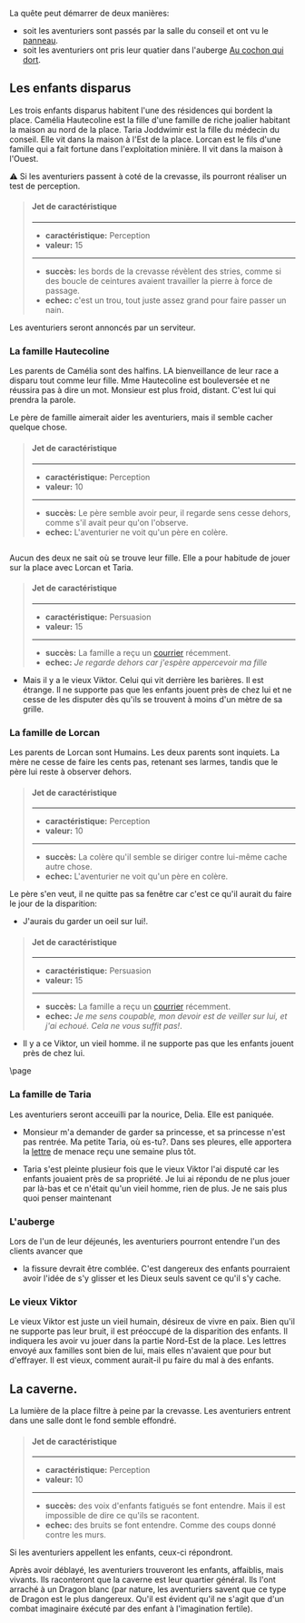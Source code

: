 <div class='pageNumber auto'></div>

La quête peut démarrer de deux manières:
- soit les aventuriers sont passés par la salle du conseil et ont vu le [panneau](../../3-Indices/images/panneau_conseil.png).
- soit les aventuriers ont pris leur quatier dans l'auberge [Au cochon qui dort](../1-Lieux/1-Auberges/Au_cochon_qui_dort.md).


## Les enfants disparus

Les trois enfants disparus habitent l'une des résidences qui bordent la place.
Camélia Hautecoline est la fille d'une famille de riche joalier habitant la maison
au nord de la place.
Taria Joddwimir est la fille du médecin du conseil. Elle vit dans la maison à l'Est de la place.
Lorcan est le fils d'une famille qui a fait fortune dans l'exploitation minière. Il vit dans la maison à l'Ouest.

:warning: Si les aventuriers passent à coté de la crevasse, ils pourront réaliser un test de perception.

> #### Jet de caractéristique
> ___
> - **caractéristique:** Perception
> - **valeur:** 15
> ___
> - **succès:**  les bords de la crevasse révèlent des stries, comme si des boucle de 
ceintures avaient travailler la pierre à force de passage.
> - **echec:** c'est un trou, tout juste assez grand pour faire passer un nain.


Les aventuriers seront annoncés par un serviteur.

### La famille Hautecoline

Les parents de Camélia sont des halfins. LA bienveillance de leur race a disparu tout comme leur fille. Mme Hautecoline est bouleversée et ne réussira pas à dire un mot.
Monsieur est plus froid, distant. C'est lui qui prendra la parole.

Le père de famille aimerait aider les aventuriers, mais il semble cacher quelque chose.

> #### Jet de caractéristique
> ___
> - **caractéristique:** Perception
> - **valeur:** 10
> ___
> - **succès:**  Le père semble avoir peur, il regarde sens cesse dehors, comme s'il avait peur qu'on l'observe.
> - **echec:** L'aventurier ne voit qu'un père en colère.

```
```

Aucun des deux ne sait où se trouve leur fille. Elle a pour habitude de jouer sur la place avec Lorcan et Taria. 

> #### Jet de caractéristique
> ___
> - **caractéristique:** Persuasion
> - **valeur:** 15
> ___
> - **succès:**  La famille a reçu un [courrier](../../3-Indices/lettre_menace.md) récemment.
> - **echec:** *Je regarde dehors car j'espère appercevoir ma fille*

- Mais il y a le vieux Viktor. Celui qui vit derrière les barières. Il est étrange. Il ne supporte pas que les enfants jouent près de chez lui et ne cesse de les disputer dès qu'ils se trouvent à moins d'un mètre de sa grille.

### La famille de Lorcan

Les parents de Lorcan sont Humains. Les deux parents sont inquiets. La mère ne cesse de faire les cents pas, retenant ses larmes, tandis que le père lui reste à observer dehors.

> #### Jet de caractéristique
> ___
> - **caractéristique:** Perception
> - **valeur:** 10
> ___
> - **succès:**  La colère qu'il semble se diriger contre lui-même cache autre chose.
> - **echec:** L'aventurier ne voit qu'un père en colère.

Le père s'en veut, il ne quitte pas sa fenêtre car c'est ce qu'il aurait du faire le jour de la disparition: 
- J'aurais du garder un oeil sur lui!.

> #### Jet de caractéristique
> ___
> - **caractéristique:** Persuasion
> - **valeur:** 15
> ___
> - **succès:**  La famille a reçu un [courrier](../../3-Indices/lettre_menace.md) récemment. 
> - **echec:** *Je me sens coupable, mon devoir est de veiller sur lui, et j'ai echoué. Cela ne vous suffit pas!*.

- Il y a ce Viktor, un vieil homme. il ne supporte pas que les enfants jouent près de chez lui.

\page
<div class='pageNumber auto'></div>

### La famille de Taria

Les aventuriers seront acceuilli par la nourice, Delia. Elle est paniquée. 
- Monsieur m'a demander de garder sa princesse, et sa princesse n'est pas rentrée. Ma petite Taria, où es-tu?.
Dans ses pleures, elle apportera la [lettre](../../3-Indices/lettre_menace.md) de menace reçu une semaine plus tôt.

- Taria s'est pleinte plusieur fois que le vieux Viktor l'ai disputé car les enfants jouaient près de sa propriété. Je lui ai répondu de ne plus jouer par là-bas et ce n'était qu'un vieil homme, rien de plus. Je ne sais plus quoi penser maintenant


### L'auberge

Lors de l'un de leur déjeunés, les aventuriers pourront entendre l'un des clients avancer que 
- la fissure devrait être comblée. C'est dangereux des enfants pourraient avoir l'idée de s'y glisser et les Dieux seuls savent ce qu'il s'y cache. 

### Le vieux Viktor

Le vieux Viktor est juste un vieil humain, désireux de vivre en paix. Bien qu'il ne supporte pas leur bruit, il est préoccupé de la disparition des enfants. Il indiquera les avoir vu jouer dans la partie Nord-Est de la place.
Les lettres envoyé aux familles sont bien de lui, mais elles n'avaient que pour but d'effrayer. Il est vieux, comment aurait-il pu faire du mal à des enfants. 


## La caverne.

La lumière de la place filtre à peine par la crevasse. Les aventuriers entrent dans une salle dont le fond semble effondré.

> #### Jet de caractéristique
> ___
> - **caractéristique:** Perception
> - **valeur:** 10
> ___
> - **succès:**  des voix d'enfants fatigués se font entendre. Mais il est impossible de dire ce qu'ils se racontent.
> - **echec:** des bruits se font entendre. Comme des coups donné contre les murs.

Si les aventuriers appellent les enfants, ceux-ci répondront. 

Après avoir déblayé, les aventuriers trouveront les enfants, affaiblis, mais vivants.
Ils raconteront que la caverne est leur quartier général. Ils l'ont arraché à un Dragon blanc (par nature, les aventuriers savent que ce type de Dragon est le plus dangereux. Qu'il est évident qu'il ne s'agit que d'un combat imaginaire éxécuté par des enfant à l'imagination fertile). 

